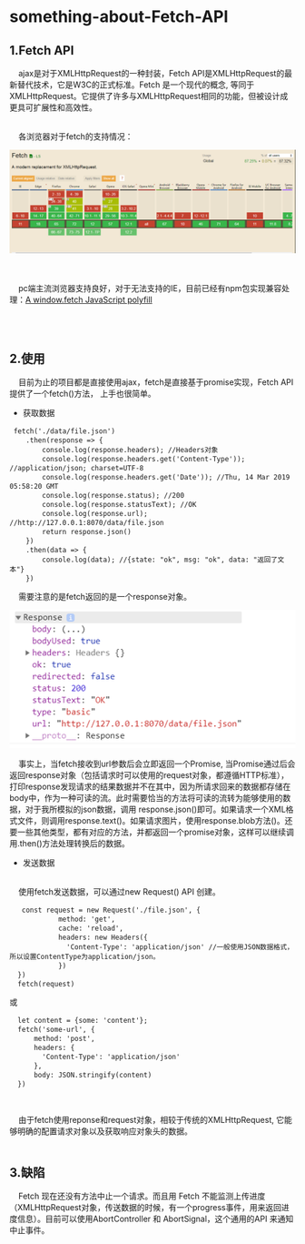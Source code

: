# something-about-Fetch-API
## 1.Fetch API
   
&nbsp;&nbsp;&nbsp;&nbsp;ajax是对于XMLHttpRequest的一种封装，Fetch API是XMLHttpRequest的最新替代技术，它是W3C的正式标准。Fetch 是一个现代的概念, 等同于 XMLHttpRequest。它提供了许多与XMLHttpRequest相同的功能，但被设计成更具可扩展性和高效性。
<br/><br/>

&nbsp;&nbsp;&nbsp;&nbsp;各浏览器对于fetch的支持情况：
   
![fetch_can_i_use](./images/fetch_can_i_use.PNG "fetch支持率")

<br/><br/>
&nbsp;&nbsp;&nbsp;&nbsp;pc端主流浏览器支持良好，对于无法支持的IE，目前已经有npm包实现兼容处理：[A window.fetch JavaScript polyfill](http://jianshu.com)

<br/><br/>

## 2.使用
&nbsp;&nbsp;&nbsp;&nbsp;目前为止的项目都是直接使用ajax，fetch是直接基于promise实现，Fetch API提供了一个fetch()方法， 上手也很简单。

+ 获取数据
```
 fetch('./data/file.json')
    .then(response => {
        console.log(response.headers); //Headers对象
        console.log(response.headers.get('Content-Type')); //application/json; charset=UTF-8
        console.log(response.headers.get('Date')); //Thu, 14 Mar 2019 05:58:20 GMT
        console.log(response.status); //200
        console.log(response.statusText); //OK
        console.log(response.url); //http://127.0.0.1:8070/data/file.json
        return response.json() 
    })
    .then(data => {
        console.log(data); //{state: "ok", msg: "ok", data: "返回了文本"}
    })

```

&nbsp;&nbsp;&nbsp;&nbsp;需要注意的是fetch返回的是一个response对象。

   
![fetch_response](./images/response.PNG "fetch成功返回的response对象")

&nbsp;&nbsp;&nbsp;&nbsp;事实上，当fetch接收到url参数后会立即返回一个Promise, 当Promise通过后会返回response对象（包括请求时可以使用的request对象，都遵循HTTP标准），打印response发现请求的结果数据并不在其中，因为所请求回来的数据都存储在body中，作为一种可读的流。此时需要恰当的方法将可读的流转为能够使用的数据，对于我所模拟的json数据，调用 response.json()即可。如果请求一个XML格式文件，则调用response.text()。如果请求图片，使用response.blob方法()。还要一些其他类型，都有对应的方法，并都返回一个promise对象，这样可以继续调用.then()方法处理转换后的数据。
<br/>

+ 发送数据
<br/>
&nbsp;&nbsp;&nbsp;&nbsp;使用fetch发送数据，可以通过new Request() API 创建。
<br/> 

```
   const request = new Request('./file.json', {
            method: 'get', 
            cache: 'reload',
            headers: new Headers({
              'Content-Type': 'application/json' //一般使用JSON数据格式，所以设置ContentType为application/json。
            })
  })
  fetch(request)
```
或
```
  let content = {some: 'content'};
  fetch('some-url', {
      method: 'post',
      headers: {
        'Content-Type': 'application/json'
      },
      body: JSON.stringify(content)
  })
```

<br/>

&nbsp;&nbsp;&nbsp;&nbsp;由于fetch使用reponse和request对象，相较于传统的XMLHttpRequest, 它能够明确的配置请求对象以及获取响应对象头的数据。
<br/><br/>

## 3.缺陷
&nbsp;&nbsp;&nbsp;&nbsp;Fetch 现在还没有方法中止一个请求。而且用 Fetch 不能监测上传进度（XMLHttpRequest对象，传送数据的时候，有一个progress事件，用来返回进度信息）。目前可以使用AbortController 和 AbortSignal，这个通用的API 来通知中止事件。






